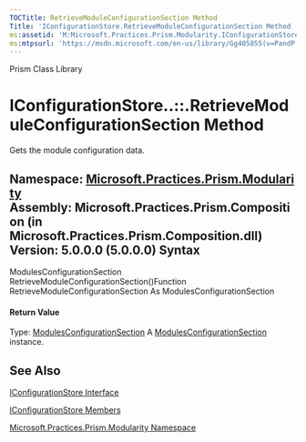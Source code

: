 ```yaml
---
TOCTitle: RetrieveModuleConfigurationSection Method
Title: 'IConfigurationStore.RetrieveModuleConfigurationSection Method (Microsoft.Practices.Prism.Modularity)'
ms:assetid: 'M:Microsoft.Practices.Prism.Modularity.IConfigurationStore.RetrieveModuleConfigurationSection'
ms:mtpsurl: 'https://msdn.microsoft.com/en-us/library/Gg405855(v=PandP.50)'
---
```


Prism Class Library

IConfigurationStore..::.RetrieveModuleConfigurationSection Method
=================================================================

Gets the module configuration data.

**Namespace:** [Microsoft.Practices.Prism.Modularity](https://msdn.microsoft.com/n:microsoft.practices.prism.modularity)
**Assembly:** Microsoft.Practices.Prism.Composition (in Microsoft.Practices.Prism.Composition.dll) Version: 5.0.0.0 (5.0.0.0)
Syntax
------

<span id="syntaxToggle"></span>ModulesConfigurationSection RetrieveModuleConfigurationSection()Function RetrieveModuleConfigurationSection As ModulesConfigurationSection
#### Return Value

Type: [ModulesConfigurationSection](https://msdn.microsoft.com/t:microsoft.practices.prism.modularity.modulesconfigurationsection)
A [ModulesConfigurationSection](https://msdn.microsoft.com/t:microsoft.practices.prism.modularity.modulesconfigurationsection) instance.

See Also
--------

<span id="seeAlsoToggle"></span>
[IConfigurationStore Interface](https://msdn.microsoft.com/t:microsoft.practices.prism.modularity.iconfigurationstore)

[IConfigurationStore Members](https://msdn.microsoft.com/allmembers.t:microsoft.practices.prism.modularity.iconfigurationstore)

[Microsoft.Practices.Prism.Modularity Namespace](https://msdn.microsoft.com/n:microsoft.practices.prism.modularity)
